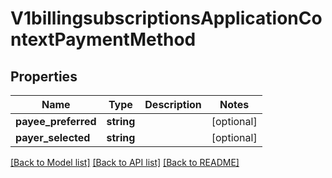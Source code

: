 # V1billingsubscriptionsApplicationContextPaymentMethod

## Properties
Name | Type | Description | Notes
------------ | ------------- | ------------- | -------------
**payee_preferred** | **string** |  | [optional] 
**payer_selected** | **string** |  | [optional] 

[[Back to Model list]](../README.md#documentation-for-models) [[Back to API list]](../README.md#documentation-for-api-endpoints) [[Back to README]](../README.md)


